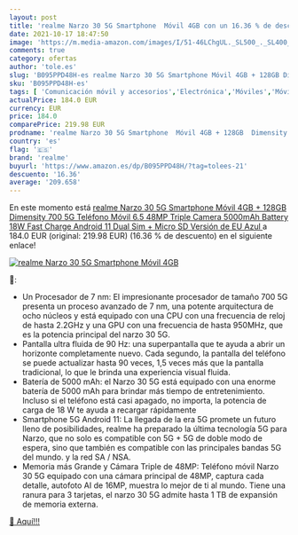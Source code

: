 ```yaml
---
layout: post
title: 'realme Narzo 30 5G Smartphone  Móvil 4GB con un 16.36 % de descuento'
date: 2021-10-17 18:47:50
image: 'https://m.media-amazon.com/images/I/51-46LChgUL._SL500_._SL400_.jpg'
comments: true
category: ofertas
author: 'tole.es'
slug: 'B095PPD48H-es realme Narzo 30 5G Smartphone Móvil 4GB + 128GB Dimensity...'
sku: 'B095PPD48H-es'
tags: [ 'Comunicación móvil y accesorios','Electrónica','Móviles','Móviles y smartphones libres','android','realme', ]
actualPrice: 184.0 EUR
currency: EUR
price: 184.0
comparePrice: 219.98 EUR
prodname: 'realme Narzo 30 5G Smartphone  Móvil 4GB + 128GB  Dimensity 700 5G Teléfono Móvil 6.5     48MP Triple Camera  5000mAh Battery  18W Fast Charge  Android 11  Dual Sim + Micro SD  Versión de EU  Azul '
country: 'es'
flag: '🇪🇸'
brand: 'realme'
buyurl: 'https://www.amazon.es/dp/B095PPD48H/?tag=tolees-21'
descuento: '16.36'
average: '209.658'
---
```


En este momento está [realme Narzo 30 5G Smartphone  Móvil 4GB + 128GB  Dimensity 700 5G Teléfono Móvil 6.5     48MP Triple Camera  5000mAh Battery  18W Fast Charge  Android 11  Dual Sim + Micro SD  Versión de EU  Azul ](https://www.amazon.es/dp/B095PPD48H/?tag=tolees-21) a 184.0 EUR (original: 219.98 EUR) (16.36 %  de descuento) en el siguiente enlace!

[![realme Narzo 30 5G Smartphone  Móvil 4GB](https://m.media-amazon.com/images/I/51-46LChgUL._SL500_._SL400_.jpg)](https://www.amazon.es/dp/B095PPD48H/?tag=tolees-21)

🔎:

- Un Procesador de 7 nm: El impresionante procesador de tamaño 700 5G presenta un proceso avanzado de 7 nm, una potente arquitectura de ocho núcleos y está equipado con una CPU con una frecuencia de reloj de hasta 2.2GHz y una GPU con una frecuencia de hasta 950MHz, que es la potencia principal del narzo 30 5G.
- Pantalla ultra fluida de 90 Hz: una superpantalla que te ayuda a abrir un horizonte completamente nuevo. Cada segundo, la pantalla del teléfono se puede actualizar hasta 90 veces, 1,5 veces más que la pantalla tradicional, lo que le brinda una experiencia visual fluida.
- Batería de 5000 mAh: el Narzo 30 5G está equipado con una enorme batería de 5000 mAh para brindar más tiempo de entretenimiento. Incluso si el teléfono está casi apagado, no importa, la potencia de carga de 18 W te ayuda a recargar rápidamente
- Smartphone 5G Android 11: La llegada de la era 5G promete un futuro lleno de posibilidades, realme ha preparado la última tecnología 5G para Narzo, que no solo es compatible con 5G + 5G de doble modo de espera, sino que también es compatible con las principales bandas 5G del mundo. y la red SA / NSA.
- Memoria más Grande y Cámara Triple de 48MP: Teléfono móvil Narzo 30 5G equipado con una cámara principal de 48MP, captura cada detalle, autofoto AI de 16MP, muestra lo mejor de ti al mundo. Tiene una ranura para 3 tarjetas, el narzo 30 5G admite hasta 1 TB de expansión de memoria externa.

[🛒 Aquí!!!](https://www.amazon.es/dp/B095PPD48H/?tag=tolees-21)
